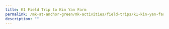 ```yaml
---
title: K1 Field Trip to Kin Yan Farm
permalink: /mk-at-anchor-green/mk-activities/field-trips/k1-kin-yan-farm/
description: ""
---
```

